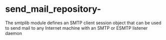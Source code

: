 # send_mail_repository-
The smtplib module defines an SMTP client session object that can be used to send mail to any Internet machine with an SMTP or ESMTP listener daemon
